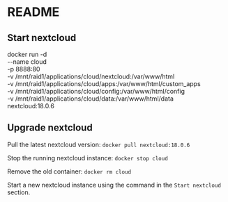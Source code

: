 # README #

## Start nextcloud
docker run -d \
    --name cloud \
    -p 8888:80 \
    -v /mnt/raid1/applications/cloud/nextcloud:/var/www/html \
    -v /mnt/raid1/applications/cloud/apps:/var/www/html/custom_apps \
    -v /mnt/raid1/applications/cloud/config:/var/www/html/config \
    -v /mnt/raid1/applications/cloud/data:/var/www/html/data \
    nextcloud:18.0.6

## Upgrade nextcloud

Pull the latest nextcloud version:
`docker pull nextcloud:18.0.6`

Stop the running nextcloud instance:
`docker stop cloud`

Remove the old container:
`docker rm cloud`

Start a new nextcloud instance using the command in the `Start nextcloud` section.
